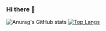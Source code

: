### Hi there 👋

<!--
**altristan/altristan** is a ✨ _special_ ✨ repository because its `README.md` (this file) appears on your GitHub profile.

Here are some ideas to get you started:

- 🔭 I’m currently working on ...
- 🌱 I’m currently learning ...
- 👯 I’m looking to collaborate on ...
- 🤔 I’m looking for help with ...
- 💬 Ask me about ...
- 📫 How to reach me: ...
- 😄 Pronouns: ...
- ⚡ Fun fact: ...
-->
![Anurag's GitHub stats](https://github-readme-stats.vercel.app/api?username=altristan&count_private=false&show_icons=true&theme=radical)
[![Top Langs](https://github-readme-stats.vercel.app/api/top-langs/?username=altristan&layout=compact&theme=radical&langs_count=10)](https://github.com/anuraghazra/github-readme-stats)
